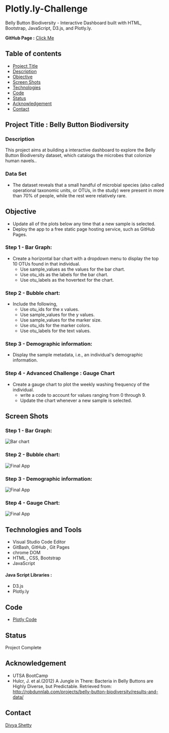 # Plotly.ly-ChallengeBelly Button Biodiversity  - Interactive Dashboard built with HTML, Bootstrap, JavaScript, D3.js, and Plotly.ly.__GitHub Page :__ [Click Me](divya-gh.github.io/plotly.ly-challenge/)## Table of contents* [Project Title ](#project-title)* [Description](#description)* [Objective](#objective)* [Screen Shots](#screen-shots)* [Technologies](#technologies)* [Code](#code)* [Status](#status)* [Acknowledgement ](#acknowledgement )* [Contact](#contact)## Project Title : Belly Button Biodiversity ### Description This project aims at building a interactive dashboard to explore the Belly Button Biodiversity dataset, which catalogs the microbes that colonize human navels..### Data Set- The dataset reveals that a small handful of microbial species (also called operational taxonomic units, or OTUs, in the study) were present in more than 70% of people, while the rest were relatively rare.## Objective- Update all of the plots below any time that a new sample is selected.- Deploy the app to a free static page hosting service, such as GitHub Pages.### Step 1 - Bar Graph:- Create a horizontal bar chart with a dropdown menu to display the top 10 OTUs found in that individual.	* Use sample_values as the values for the bar chart.	* Use otu_ids as the labels for the bar chart.	* Use otu_labels as the hovertext for the chart.### Step 2 - Bubble chart: - Include the following,	* Use otu_ids for the x values.	* Use sample_values for the y values.	* Use sample_values for the marker size.	* Use otu_ids for the marker colors.	* Use otu_labels for the text values.### Step 3 - Demographic information:- Display the sample metadata, i.e., an individual's demographic information.### Step 4 -  Advanced Challenge : Gauge Chart- Create a gauge chart to plot the weekly washing frequency of the individual.	* write a code to account for values ranging from 0 through 9.	* Update the chart whenever a new sample is selected.	## Screen Shots### Step 1 - Bar Graph:![Bar chart](./Images/bar-chart.jpg)### Step 2 - Bubble chart:![Final App](./Images/bubble-chart.jpg)### Step 3 - Demographic information: ![Final App](./Images/Demo-info.jpg)### Step 4 -  Gauge Chart: ![Final App](./Images/Gauge.jpg)## Technologies and Tools* Visual Studio Code Editor* GitBash, GitHub , Git Pages* chrome DOM* HTML , CSS, Bootstrap* JavaScript#### Java Script Libraries :* D3.js	* Plotly.ly	## Code - [Plotly Code](/static/js/app.js)## StatusProject Complete## Acknowledgement - UTSA BootCamp- Hulcr, J. et al.(2012) A Jungle in There: Bacteria in Belly Buttons are Highly Diverse, but Predictable. Retrieved from: http://robdunnlab.com/projects/belly-button-biodiversity/results-and-data/## Contact [Divya Shetty](https://github.com/divya-gh) 